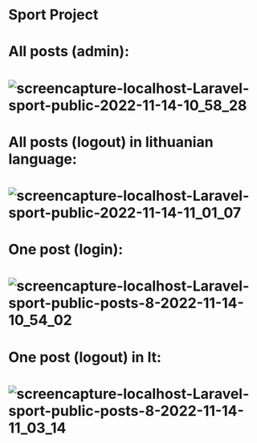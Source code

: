 # Sport Project
# All posts (admin):
# ![screencapture-localhost-Laravel-sport-public-2022-11-14-10_58_28](https://user-images.githubusercontent.com/107037107/201617955-9d21f83f-b998-4994-af16-0e34f923de4b.png)
# All posts (logout) in lithuanian language:
# ![screencapture-localhost-Laravel-sport-public-2022-11-14-11_01_07](https://user-images.githubusercontent.com/107037107/201618488-d56bff8b-207c-4084-bc55-ef7eec55cb98.png)
# One post (login):
# ![screencapture-localhost-Laravel-sport-public-posts-8-2022-11-14-10_54_02](https://user-images.githubusercontent.com/107037107/201618739-071c1339-875a-4bb2-a32a-9ac1345d2de6.png)
# One post (logout) in lt:
# ![screencapture-localhost-Laravel-sport-public-posts-8-2022-11-14-11_03_14](https://user-images.githubusercontent.com/107037107/201618963-7c9f7b2b-6c73-49e3-84ce-33573627a1d0.png)
